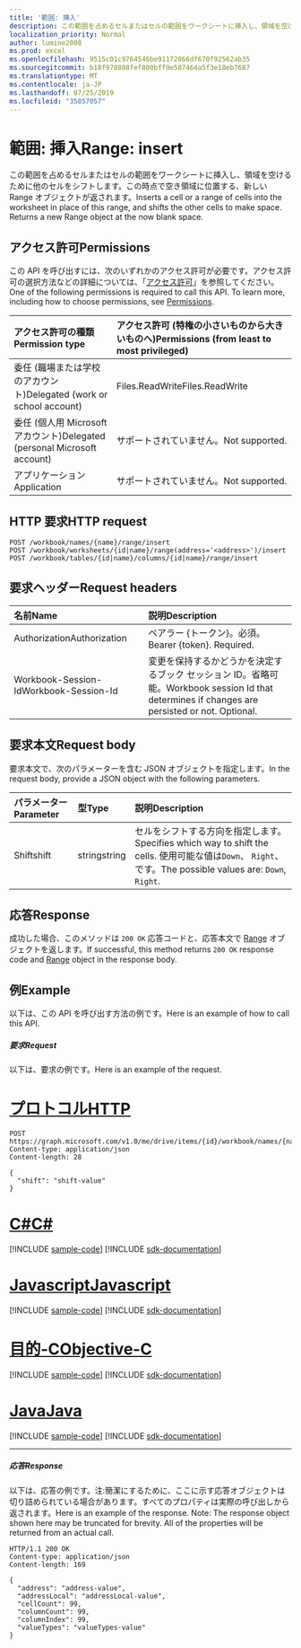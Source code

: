 ```yaml
---
title: '範囲: 挿入'
description: この範囲を占めるセルまたはセルの範囲をワークシートに挿入し、領域を空けるために他のセルをシフトします。この時点で空き領域に位置する、新しい Range オブジェクトが返されます。
localization_priority: Normal
author: lumine2008
ms.prod: excel
ms.openlocfilehash: 9515c01c9764546be91172866df670f92562ab35
ms.sourcegitcommit: b18f978808fef800bff9e587464a5f3e18eb7687
ms.translationtype: MT
ms.contentlocale: ja-JP
ms.lasthandoff: 07/25/2019
ms.locfileid: "35857057"
---
```

# <a name="range-insert"></a><span data-ttu-id="7b545-104">範囲: 挿入</span><span class="sxs-lookup"><span data-stu-id="7b545-104">Range: insert</span></span>

<span data-ttu-id="7b545-p102">この範囲を占めるセルまたはセルの範囲をワークシートに挿入し、領域を空けるために他のセルをシフトします。この時点で空き領域に位置する、新しい Range オブジェクトが返されます。</span><span class="sxs-lookup"><span data-stu-id="7b545-p102">Inserts a cell or a range of cells into the worksheet in place of this range, and shifts the other cells to make space. Returns a new Range object at the now blank space.</span></span>
## <a name="permissions"></a><span data-ttu-id="7b545-107">アクセス許可</span><span class="sxs-lookup"><span data-stu-id="7b545-107">Permissions</span></span>
<span data-ttu-id="7b545-p103">この API を呼び出すには、次のいずれかのアクセス許可が必要です。アクセス許可の選択方法などの詳細については、「[アクセス許可](/graph/permissions-reference)」を参照してください。</span><span class="sxs-lookup"><span data-stu-id="7b545-p103">One of the following permissions is required to call this API. To learn more, including how to choose permissions, see [Permissions](/graph/permissions-reference).</span></span>

|<span data-ttu-id="7b545-110">アクセス許可の種類</span><span class="sxs-lookup"><span data-stu-id="7b545-110">Permission type</span></span>      | <span data-ttu-id="7b545-111">アクセス許可 (特権の小さいものから大きいものへ)</span><span class="sxs-lookup"><span data-stu-id="7b545-111">Permissions (from least to most privileged)</span></span>              |
|:--------------------|:---------------------------------------------------------|
|<span data-ttu-id="7b545-112">委任 (職場または学校のアカウント)</span><span class="sxs-lookup"><span data-stu-id="7b545-112">Delegated (work or school account)</span></span> | <span data-ttu-id="7b545-113">Files.ReadWrite</span><span class="sxs-lookup"><span data-stu-id="7b545-113">Files.ReadWrite</span></span>    |
|<span data-ttu-id="7b545-114">委任 (個人用 Microsoft アカウント)</span><span class="sxs-lookup"><span data-stu-id="7b545-114">Delegated (personal Microsoft account)</span></span> | <span data-ttu-id="7b545-115">サポートされていません。</span><span class="sxs-lookup"><span data-stu-id="7b545-115">Not supported.</span></span>    |
|<span data-ttu-id="7b545-116">アプリケーション</span><span class="sxs-lookup"><span data-stu-id="7b545-116">Application</span></span> | <span data-ttu-id="7b545-117">サポートされていません。</span><span class="sxs-lookup"><span data-stu-id="7b545-117">Not supported.</span></span> |

## <a name="http-request"></a><span data-ttu-id="7b545-118">HTTP 要求</span><span class="sxs-lookup"><span data-stu-id="7b545-118">HTTP request</span></span>
<!-- { "blockType": "ignored" } -->
```http
POST /workbook/names/{name}/range/insert
POST /workbook/worksheets/{id|name}/range(address='<address>')/insert
POST /workbook/tables/{id|name}/columns/{id|name}/range/insert

```
## <a name="request-headers"></a><span data-ttu-id="7b545-119">要求ヘッダー</span><span class="sxs-lookup"><span data-stu-id="7b545-119">Request headers</span></span>
| <span data-ttu-id="7b545-120">名前</span><span class="sxs-lookup"><span data-stu-id="7b545-120">Name</span></span>       | <span data-ttu-id="7b545-121">説明</span><span class="sxs-lookup"><span data-stu-id="7b545-121">Description</span></span>|
|:---------------|:----------|
| <span data-ttu-id="7b545-122">Authorization</span><span class="sxs-lookup"><span data-stu-id="7b545-122">Authorization</span></span>  | <span data-ttu-id="7b545-p104">ベアラー {トークン}。必須。</span><span class="sxs-lookup"><span data-stu-id="7b545-p104">Bearer {token}. Required.</span></span> |
| <span data-ttu-id="7b545-125">Workbook-Session-Id</span><span class="sxs-lookup"><span data-stu-id="7b545-125">Workbook-Session-Id</span></span>  | <span data-ttu-id="7b545-p105">変更を保持するかどうかを決定するブック セッション ID。省略可能。</span><span class="sxs-lookup"><span data-stu-id="7b545-p105">Workbook session Id that determines if changes are persisted or not. Optional.</span></span>|

## <a name="request-body"></a><span data-ttu-id="7b545-128">要求本文</span><span class="sxs-lookup"><span data-stu-id="7b545-128">Request body</span></span>
<span data-ttu-id="7b545-129">要求本文で、次のパラメーターを含む JSON オブジェクトを指定します。</span><span class="sxs-lookup"><span data-stu-id="7b545-129">In the request body, provide a JSON object with the following parameters.</span></span>

| <span data-ttu-id="7b545-130">パラメーター</span><span class="sxs-lookup"><span data-stu-id="7b545-130">Parameter</span></span>    | <span data-ttu-id="7b545-131">型</span><span class="sxs-lookup"><span data-stu-id="7b545-131">Type</span></span>   |<span data-ttu-id="7b545-132">説明</span><span class="sxs-lookup"><span data-stu-id="7b545-132">Description</span></span>|
|:---------------|:--------|:----------|
|<span data-ttu-id="7b545-133">Shift</span><span class="sxs-lookup"><span data-stu-id="7b545-133">shift</span></span>|<span data-ttu-id="7b545-134">string</span><span class="sxs-lookup"><span data-stu-id="7b545-134">string</span></span>|<span data-ttu-id="7b545-135">セルをシフトする方向を指定します。</span><span class="sxs-lookup"><span data-stu-id="7b545-135">Specifies which way to shift the cells.</span></span>  <span data-ttu-id="7b545-136">使用可能な値は`Down`、 `Right`、です。</span><span class="sxs-lookup"><span data-stu-id="7b545-136">The possible values are: `Down`, `Right`.</span></span>|

## <a name="response"></a><span data-ttu-id="7b545-137">応答</span><span class="sxs-lookup"><span data-stu-id="7b545-137">Response</span></span>

<span data-ttu-id="7b545-138">成功した場合、このメソッドは `200 OK` 応答コードと、応答本文で [Range](../resources/range.md) オブジェクトを返します。</span><span class="sxs-lookup"><span data-stu-id="7b545-138">If successful, this method returns `200 OK` response code and [Range](../resources/range.md) object in the response body.</span></span>

## <a name="example"></a><span data-ttu-id="7b545-139">例</span><span class="sxs-lookup"><span data-stu-id="7b545-139">Example</span></span>
<span data-ttu-id="7b545-140">以下は、この API を呼び出す方法の例です。</span><span class="sxs-lookup"><span data-stu-id="7b545-140">Here is an example of how to call this API.</span></span>
##### <a name="request"></a><span data-ttu-id="7b545-141">要求</span><span class="sxs-lookup"><span data-stu-id="7b545-141">Request</span></span>
<span data-ttu-id="7b545-142">以下は、要求の例です。</span><span class="sxs-lookup"><span data-stu-id="7b545-142">Here is an example of the request.</span></span>

# <a name="httptabhttp"></a>[<span data-ttu-id="7b545-143">プロトコル</span><span class="sxs-lookup"><span data-stu-id="7b545-143">HTTP</span></span>](#tab/http)
<!-- {
  "blockType": "request",
  "name": "range_insert"
}-->
```http
POST https://graph.microsoft.com/v1.0/me/drive/items/{id}/workbook/names/{name}/range/insert
Content-type: application/json
Content-length: 28

{
  "shift": "shift-value"
}
```
# <a name="ctabcsharp"></a>[<span data-ttu-id="7b545-144">C#</span><span class="sxs-lookup"><span data-stu-id="7b545-144">C#</span></span>](#tab/csharp)
[!INCLUDE [sample-code](../includes/snippets/csharp/range-insert-csharp-snippets.md)]
[!INCLUDE [sdk-documentation](../includes/snippets/snippets-sdk-documentation-link.md)]

# <a name="javascripttabjavascript"></a>[<span data-ttu-id="7b545-145">Javascript</span><span class="sxs-lookup"><span data-stu-id="7b545-145">Javascript</span></span>](#tab/javascript)
[!INCLUDE [sample-code](../includes/snippets/javascript/range-insert-javascript-snippets.md)]
[!INCLUDE [sdk-documentation](../includes/snippets/snippets-sdk-documentation-link.md)]

# <a name="objective-ctabobjc"></a>[<span data-ttu-id="7b545-146">目的-C</span><span class="sxs-lookup"><span data-stu-id="7b545-146">Objective-C</span></span>](#tab/objc)
[!INCLUDE [sample-code](../includes/snippets/objc/range-insert-objc-snippets.md)]
[!INCLUDE [sdk-documentation](../includes/snippets/snippets-sdk-documentation-link.md)]

# <a name="javatabjava"></a>[<span data-ttu-id="7b545-147">Java</span><span class="sxs-lookup"><span data-stu-id="7b545-147">Java</span></span>](#tab/java)
[!INCLUDE [sample-code](../includes/snippets/java/range-insert-java-snippets.md)]
[!INCLUDE [sdk-documentation](../includes/snippets/snippets-sdk-documentation-link.md)]

---


##### <a name="response"></a><span data-ttu-id="7b545-148">応答</span><span class="sxs-lookup"><span data-stu-id="7b545-148">Response</span></span>
<span data-ttu-id="7b545-p107">以下は、応答の例です。注:簡潔にするために、ここに示す応答オブジェクトは切り詰められている場合があります。すべてのプロパティは実際の呼び出しから返されます。</span><span class="sxs-lookup"><span data-stu-id="7b545-p107">Here is an example of the response. Note: The response object shown here may be truncated for brevity. All of the properties will be returned from an actual call.</span></span>
<!-- {
  "blockType": "response",
  "truncated": true,
  "@odata.type": "microsoft.graph.workbookRange"
} -->
```http
HTTP/1.1 200 OK
Content-type: application/json
Content-length: 169

{
  "address": "address-value",
  "addressLocal": "addressLocal-value",
  "cellCount": 99,
  "columnCount": 99,
  "columnIndex": 99,
  "valueTypes": "valueTypes-value"
}
```

<!-- uuid: 8fcb5dbc-d5aa-4681-8e31-b001d5168d79
2015-10-25 14:57:30 UTC -->
<!-- {
  "type": "#page.annotation",
  "description": "Range: insert",
  "keywords": "",
  "section": "documentation",
  "tocPath": "",
  "suppressions": [
  ]
}-->
